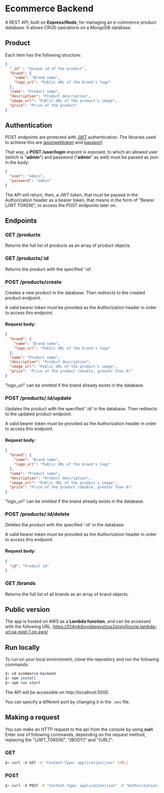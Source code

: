 # Ecommerce Backend

A REST API, built on **Express/Node**, for managing an e-commerce product database. It allows CRUD operations on a MongoDB database.

## Product

Each item has the following structure:
```json
{
  "_id" : "Unique id of the product",
  "brand": {
    "name": "Brand name",
    "logo_url": "Public URL of the brand's logo"
  },
  "name": "Product name",
  "description": "Product description",
  "image_url": "Public URL of the product's image",
  "price": "Price of the product"
}
```

## Authentication

POST endpoints are protected with [JWT](https://jwt.io/) authentication. The libraries used to achieve this are [jasonwebtoken](https://github.com/auth0/node-jsonwebtoken) and [passport](https://www.passportjs.org/).

That way, a **POST /user/login** enpoint is exposed, to which an allowed user (which is "**admin**") and password ("**admin**" as well) must be passed as json in the body:

```json
{
  "user": "admin",
  "password": "admin"
}
```

The API will return, then, a JWT token, that must be passed in the Authorization header as a bearer token, that means in the form of "Bearer [JWT TOKEN]", to access the POST endpoints later on.

## Endpoints

### GET /products

Returns the full list of products as an array of product objects.

### GET /products/:id

Returns the product with the specified ':id'.

### POST /products/create

Creates a new product in the database. Then redirects to the created product endpoint.

A valid bearer token must be provided as the Authorization header in order to access this endpoint.

#### Request body:
```json
{
  "brand": {
    "name": "Brand name",
    "logo_url": "Public URL of the brand's logo"
  },
  "name": "Product name",
  "description": "Product description",
  "image_url": "Public URL of the product's image",
  "price": "Price of the product (double, greater than 0)"
}
```

"logo_url" can be omitted if the brand already exists in the database.

### POST /products/:id/update

Updates the product with the specified ':id' in the database. Then redirects to the updated product endpoint.

A valid bearer token must be provided as the Authorization header in order to access this endpoint.

#### Request body:
```json
{
  "brand": {
    "name": "Brand name",
    "logo_url": "Public URL of the brand's logo"
  },
  "name": "Product name",
  "description": "Product description",
  "image_url": "Public URL of the product's image",
  "price": "Price of the product (double, greater than 0)"
}
```

"logo_url" can be omitted if the brand already exists in the database.

### POST /products/:id/delete

Deletes the product with the specified ':id' in the database.

A valid bearer token must be provided as the Authorization header in order to access this endpoint.

#### Request body:
```json
{
  "id": "Product id"
}
```

### GET /brands

Returns the full list of all brands as an array of brand objects.

## Public version

The app is hosted on AWS as a **Lambda function**, and can be accessed with the following URL: https://f24mkjbvyqbpgvxlzus2sjisjy0oozje.lambda-url.sa-east-1.on.aws/

## Run locally

To run on your local environment, clone the repository and run the following commands:

```bash
$> cd ecommerce-backend
$> npm install
$> npm run start
```
The API will be accessible on http://localhost:5000.

You can specify a different port by changing it in the `.env` file.

## Making a request

You can make an HTTP request to the api from the console by using **curl**. Enter one of following commands, depending on the request method, replacing the "[JWT_TOKEN]", "[BODY]" and "[URL]":

### GET
```bash
$> curl -X GET -H "Content-Type: application/json" [URL]
```
### POST
```bash
$> curl -X POST -H "Content-Type: application/json" -H "Authorization: Bearer [JWT_TOKEN]" -d [BODY] [URL]
```

